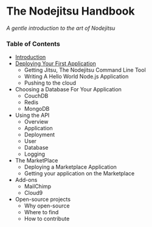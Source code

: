 # The Nodejitsu Handbook

*A gentle introduction to the art of Nodejitsu*

### Table of Contents

- [Introduction]()
- [Deploying Your First Application](2_Deploying_Your_First_Application.md)
   - Getting Jitsu, The Nodejitsu Command Line Tool 
   - Writing A Hello World Node.js Application
   - Pushing to the cloud
- Choosing a Database For Your Application
    - CouchDB
    - Redis
    - MongoDB
- Using the API
    - Overview
    - Application
    - Deployment
    - User
    - Database
    - Logging
- The MarketPlace
   - Deploying a Marketplace Application
   - Getting your application on the Marketplace
- Add-ons
    - MailChimp
    - Cloud9
- Open-source projects
    - Why open-source
    - Where to find
    - How to contribute

